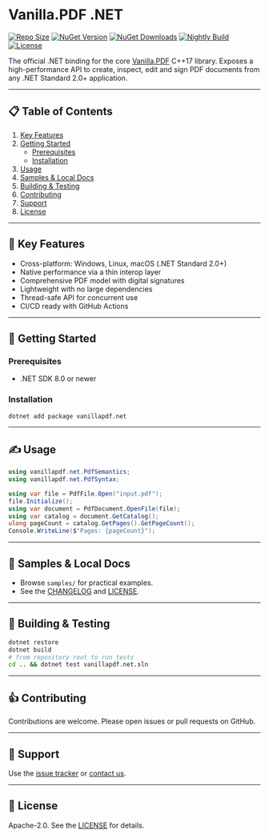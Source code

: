 # Vanilla.PDF .NET

[![Repo Size](https://img.shields.io/github/repo-size/vanillapdf/vanillapdf.net?label=size)](https://github.com/vanillapdf/vanillapdf.net) [![NuGet Version](https://img.shields.io/nuget/v/vanillapdf.net.svg)](https://www.nuget.org/packages/vanillapdf.net/) [![NuGet Downloads](https://img.shields.io/nuget/dt/vanillapdf.net.svg)](https://www.nuget.org/packages/vanillapdf.net/) [![Nightly Build](https://github.com/vanillapdf/vanillapdf.net/actions/workflows/nightly-nuget.yml/badge.svg)](https://github.com/vanillapdf/vanillapdf.net/actions/workflows/nightly-nuget.yml) [![License](https://img.shields.io/badge/license-Apache%202.0-blue.svg)](https://www.apache.org/licenses/LICENSE-2.0)

The official .NET binding for the core [Vanilla.PDF](https://github.com/vanillapdf/vanillapdf) C++17 library. Exposes a high-performance API to create, inspect, edit and sign PDF documents from any .NET Standard 2.0+ application.

---

## 📋 Table of Contents

1. [Key Features](#key-features)
2. [Getting Started](#getting-started)
   - [Prerequisites](#prerequisites)
   - [Installation](#installation)
3. [Usage](#usage)
4. [Samples & Local Docs](#samples--local-docs)
5. [Building & Testing](#building--testing)
6. [Contributing](#contributing)
7. [Support](#support)
8. [License](#license)

---

## 🔑 Key Features
- Cross-platform: Windows, Linux, macOS (.NET Standard 2.0+)
- Native performance via a thin interop layer
- Comprehensive PDF model with digital signatures
- Lightweight with no large dependencies
- Thread-safe API for concurrent use
- CI/CD ready with GitHub Actions

---

## 🚀 Getting Started

### Prerequisites
- .NET SDK 8.0 or newer

### Installation
```bash
dotnet add package vanillapdf.net
```

---

## ✍️ Usage
```csharp
using vanillapdf.net.PdfSemantics;
using vanillapdf.net.PdfSyntax;

using var file = PdfFile.Open("input.pdf");
file.Initialize();
using var document = PdfDocument.OpenFile(file);
using var catalog = document.GetCatalog();
ulong pageCount = catalog.GetPages().GetPageCount();
Console.WriteLine($"Pages: {pageCount}");
```

---

## 📁 Samples & Local Docs
- Browse `samples/` for practical examples.
- See the [CHANGELOG](https://github.com/vanillapdf/vanillapdf.net/blob/main/CHANGELOG.txt) and
  [LICENSE](https://github.com/vanillapdf/vanillapdf.net/blob/main/LICENSE.txt).

---

## 🚧 Building & Testing
```bash
dotnet restore
dotnet build
# from repository root to run tests
cd .. && dotnet test vanillapdf.net.sln
```

---

## 👍 Contributing
Contributions are welcome. Please open issues or pull requests on GitHub.

---

## 💬 Support
Use the [issue tracker](https://github.com/vanillapdf/vanillapdf.net/issues) or [contact us](https://vanillapdf.com/contact).

---

## 📜 License
Apache-2.0. See the [LICENSE](https://github.com/vanillapdf/vanillapdf.net/blob/main/LICENSE.txt) for details.

